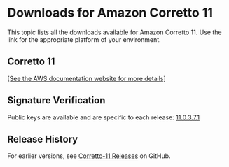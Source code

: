 # Downloads for Amazon Corretto 11<a name="downloads-list"></a>

This topic lists all the downloads available for Amazon Corretto 11\. Use the link for the appropriate platform of your environment\.

## Corretto 11<a name="download"></a>

[\[See the AWS documentation website for more details\]](http://docs.aws.amazon.com/corretto/latest/corretto-11-ug/downloads-list.html)

## Signature Verification<a name="signature"></a>

Public keys are available and are specific to each release: [11\.0\.3\.7\.1](https://d3pxv6yz143wms.cloudfront.net/11.0.3.7.1/F8152B28.pub) 

## Release History<a name="release-history"></a>

For earlier versions, see [Corretto\-11 Releases](https://github.com/corretto/corretto-11/releases) on GitHub\.